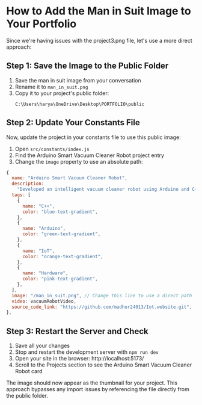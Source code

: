 # How to Add the Man in Suit Image to Your Portfolio

Since we're having issues with the project3.png file, let's use a more direct approach:

## Step 1: Save the Image to the Public Folder

1. Save the man in suit image from your conversation
2. Rename it to `man_in_suit.png`
3. Copy it to your project's public folder: 
   ```
   C:\Users\harya\OneDrive\Desktop\PORTFOLIO\public
   ```

## Step 2: Update Your Constants File

Now, update the project in your constants file to use this public image:

1. Open `src/constants/index.js`
2. Find the Arduino Smart Vacuum Cleaner Robot project entry
3. Change the `image` property to use an absolute path:

```javascript
{
  name: "Arduino Smart Vacuum Cleaner Robot",
  description:
    "Developed an intelligent vacuum cleaner robot using Arduino and C++. Features include obstacle detection, path planning, and efficient cleaning patterns.",
  tags: [
    {
      name: "C++",
      color: "blue-text-gradient",
    },
    {
      name: "Arduino",
      color: "green-text-gradient",
    },
    {
      name: "IoT",
      color: "orange-text-gradient",
    },
    {
      name: "Hardware",
      color: "pink-text-gradient",
    },
  ],
  image: "/man_in_suit.png", // Change this line to use a direct path
  video: vacuumRobotVideo,
  source_code_link: "https://github.com/madhur24013/Iot.website.git",
},
```

## Step 3: Restart the Server and Check

1. Save all your changes
2. Stop and restart the development server with `npm run dev`
3. Open your site in the browser: http://localhost:5173/
4. Scroll to the Projects section to see the Arduino Smart Vacuum Cleaner Robot card

The image should now appear as the thumbnail for your project. This approach bypasses any import issues by referencing the file directly from the public folder. 